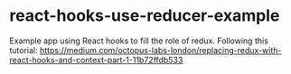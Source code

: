 # react-hooks-use-reducer-example
Example app using React hooks to fill the role of redux. Following this tutorial: https://medium.com/octopus-labs-london/replacing-redux-with-react-hooks-and-context-part-1-11b72ffdb533
